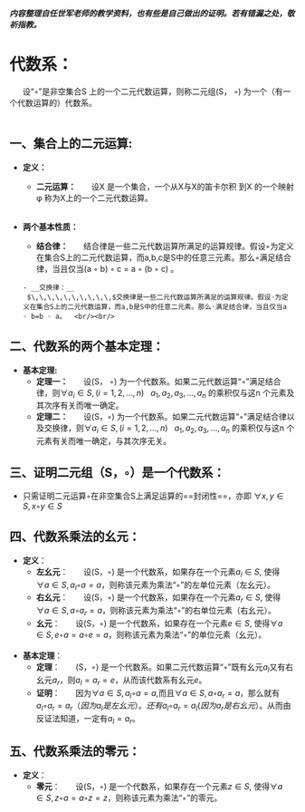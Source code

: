 ***内容整理自任世军老师的教学资料，也有些是自己做出的证明。若有错漏之处，敬祈指教。***
# 代数系：
$\,\,\,\,\,\,\,\,\,\,$设“◦”是非空集合S 上的一个二元代数运算，则称二元组(S， ◦) 为一个（有一个代数运算的）代数系。<br/><br/>
## 一、集合上的二元运算:
-    __定义：__
     -  __二元运算：__
$\,\,\,\,\,\,\,\,\,\,$设X 是一个集合，一个从X与X的笛卡尔积 到X 的一个映射φ 称为X上的一个二元代数运算。<br/><br/>
- __两个基本性质：__
     - __结合律：__
       $\,\,\,\,\,\,\,\,\,\,$结合律是一些二元代数运算所满足的运算规律。假设◦为定义在集合S上的二元代数运算，而a,b,c是S中的任意三元素。那么◦满足结合律，当且仅当(a ◦ b) ◦ c = a ◦ (b ◦ c) 。  

      - __交换律：__
       $\,\,\,\,\,\,\,\,\,\,$交换律是一些二元代数运算所满足的运算规律。假设◦为定义在集合S上的二元代数运算，而a,b是S中的任意二元素。那么◦满足结合律，当且仅当a ◦ b=b ◦ a。  <br/><br/>
## 二、代数系的两个基本定理：
 - __基本定理:__
   - __定理一：__
$\,\,\,\,\,\,\,\,\,\,$设(S， ◦) 为一个代数系。如果二元代数运算“◦”满足结合律，则$\forall a_i\in S,(i=1,2,...,n ) \,\,\,\,\, a_1,a_2,a_3,...,a_n$ 的乘积仅与这n 个元素及其次序有关而唯一确定。
   - __定理二：__
   $\,\,\,\,\,\,\,\,\,\,$设(S，◦) 为一个代数系。如果二元代数运算“◦”满足结合律以及交换律，则$\forall a_i\in S,(i=1,2,...,n ) \,\,\,\,\, a_1,a_2,a_3,...,a_n$ 的乘积仅与这n 个元素有关而唯一确定，与其次序无关。
## 三、证明二元组（S，◦）是一个代数系：
- 只需证明二元运算◦在非空集合S上满足运算的==封闭性==，亦即 $\forall x,y\in S,x ◦y\in S$
## 四、代数系乘法的幺元：
- __定义__：
  - __左幺元__：
  $\,\,\,\,\,\,\,\,\,\,$设(S，◦) 是一个代数系，如果存在一个元素$a_l\in S$, 使得$\forall a\in S ,a_l◦a=a$，则称该元素为乘法“◦”的左单位元素（左幺元）。
  - __右幺元__：
  $\,\,\,\,\,\,\,\,\,\,$设(S，◦) 是一个代数系，如果存在一个元素$a_r\in S$, 使得$\forall a\in S ,a◦a_r=a$，则称该元素为乘法“◦”的右单位元素（右幺元）。
  - __幺元__：
  $\,\,\,\,\,\,\,\,\,\,$设(S，◦) 是一个代数系，如果存在一个元素$e\in S$, 使得$\forall a\in S ,e◦a=a◦e=a$，则称该元素为乘法“◦”的单位元素（幺元）。<br/><br/>
 - __基本定理__：
   - __定理__：
    $\,\,\,\,\,\,\,\,\,\,$(S，◦) 是一个代数系。如果二元代数运算“◦”既有幺元$a_l$又有右幺元$a_r$，则$a_l=a_r =e$，从而该代数系有幺元$e$。 
    - __证明__：
     $\,\,\,\,\,\,\,\,\,\,$因为$\forall a\in S ,a_l◦a=a$,而且$\forall a\in S ,a◦a_r=a$，那么就有$a_l◦a_r=a_r（因为a_l是左幺元）。还有a_l◦a_r=a_l(因为a_r是右幺元）。$从而由反证法知道，一定有$a_l=a_r$。
## 五、代数系乘法的零元：
- __定义__：
  - __零元__：
  $\,\,\,\,\,\,\,\,\,\,$设(S，◦) 是一个代数系，如果存在一个元素$z\in S$, 使得$\forall a\in S ,z◦a=a ◦ z=z$，则称该元素为乘法“◦”的零元。
 





